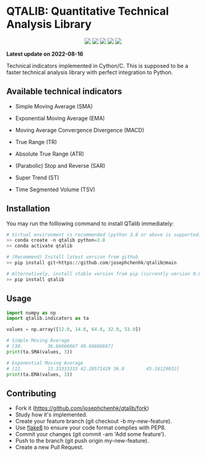 # QTALIB: Quantitative Technical Analysis Library

<p align="center">
    <img src ="https://img.shields.io/badge/version-0.0.1-blueviolet.svg"/>
    <img src ="https://img.shields.io/badge/platform-windows|linux|macos-yellow.svg"/>
    <img src ="https://img.shields.io/badge/python-3.8-blue.svg" />
    <img src ="https://img.shields.io/github/workflow/status/vnpy/vnpy/Python%20application/master"/>
    <img src ="https://img.shields.io/badge/license-JXW-orange"/>
</p>

**Latest update on 2022-08-16**

Technical indicators implemented in Cython/C. This is supposed to be a
faster technical analysis library with perfect integration to Python.

## Available technical indicators

* Simple Moving Average (SMA)

* Exponential Moving Average (EMA)

* Moving Average Convergence Divergence (MACD) 

* True Range (TR)

* Absolute True Range (ATR)

* (Parabolic) Stop and Reverse (SAR)

* Super Trend (ST)

* Time Segmented Volume (TSV)

## Installation

You may run the folllowing command to install QTalib immediately:

```python
# Virtual environment is recommended (python 3.8 or above is supported)
>> conda create -n qtalib python=3.8
>> conda activate qtalib

# (Recommend) Install latest version from github 
>> pip install git+https://github.com/josephchenhk/qtalib@main

# Alternatively, install stable version from pip (currently version 0.0.1)
>> pip install qtalib
```

## Usage

```python
import numpy as np
import qtalib.indicators as ta

values = np.array([12.0, 14.0, 64.0, 32.0, 53.0])

# Simple Moving Average
# [30.         36.66666667 49.66666667]
print(ta.SMA(values, 3))

# Exponential Moving Average
# [12.         13.33333333 42.28571429 36.8        45.16129032]
print(ta.EMA(values, 3))
```

## Contributing
* Fork it (https://github.com/josephchenhk/qtalib/fork)
* Study how it's implemented.
* Create your feature branch (git checkout -b my-new-feature).
* Use [flake8](https://pypi.org/project/flake8/) to ensure your code format
complies with PEP8.
* Commit your changes (git commit -am 'Add some feature').
* Push to the branch (git push origin my-new-feature).
* Create a new Pull Request.